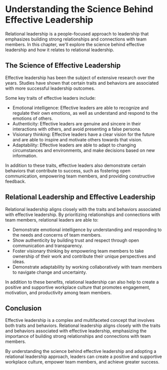 Understanding the Science Behind Effective Leadership
================================================================================================

Relational leadership is a people-focused approach to leadership that emphasizes building strong relationships and connections with team members. In this chapter, we'll explore the science behind effective leadership and how it relates to relational leadership.

The Science of Effective Leadership
-----------------------------------

Effective leadership has been the subject of extensive research over the years. Studies have shown that certain traits and behaviors are associated with more successful leadership outcomes.

Some key traits of effective leaders include:

* Emotional intelligence: Effective leaders are able to recognize and regulate their own emotions, as well as understand and respond to the emotions of others.
* Authenticity: Effective leaders are genuine and sincere in their interactions with others, and avoid presenting a false persona.
* Visionary thinking: Effective leaders have a clear vision for the future and are able to inspire and motivate others towards that vision.
* Adaptability: Effective leaders are able to adapt to changing circumstances and environments, and make decisions based on new information.

In addition to these traits, effective leaders also demonstrate certain behaviors that contribute to success, such as fostering open communication, empowering team members, and providing constructive feedback.

Relational Leadership and Effective Leadership
----------------------------------------------

Relational leadership aligns closely with the traits and behaviors associated with effective leadership. By prioritizing relationships and connections with team members, relational leaders are able to:

* Demonstrate emotional intelligence by understanding and responding to the needs and concerns of team members.
* Show authenticity by building trust and respect through open communication and transparency.
* Foster visionary thinking by empowering team members to take ownership of their work and contribute their unique perspectives and ideas.
* Demonstrate adaptability by working collaboratively with team members to navigate change and uncertainty.

In addition to these benefits, relational leadership can also help to create a positive and supportive workplace culture that promotes engagement, motivation, and productivity among team members.

Conclusion
----------

Effective leadership is a complex and multifaceted concept that involves both traits and behaviors. Relational leadership aligns closely with the traits and behaviors associated with effective leadership, emphasizing the importance of building strong relationships and connections with team members.

By understanding the science behind effective leadership and adopting a relational leadership approach, leaders can create a positive and supportive workplace culture, empower team members, and achieve greater success.
